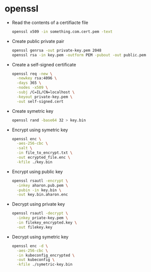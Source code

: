 # openssl

* Read the contents of a certifiacte file

  ```bash
  openssl x509 -in something.com.cert.pem -text
  ```

* Create public private pair

  ```bash
  openssl genrsa -out private-key.pem 2048
  openssl rsa -in key.pem -outform PEM -pubout -out public.pem
  ```

* Create a self-signed certificate

  ```bash
  openssl req -new \
    -newkey rsa:4096 \
    -days 365 \
    -nodes -x509 \
    -subj /C=IL/CN=localhost \
    -keyout private-key.pem \
    -out self-signed.cert
  ```

* Create symetric key

  ```bash
  openssl rand -base64 32 > key.bin
  ```

* Encrypt using symetric key
  
  ```bash
  openssl enc \
    -aes-256-cbc \
    -salt \
    -in file_to_encrypt.txt \
    -out ecrypted_file.enc \
    -kfile ./key.bin
  ```

* Encrypt using public key

  ```bash
  openssl rsautl -encrypt \
    -inkey aharon.pub.pem \
    -pubin -in key.bin \
    -out key.bin.aharon.enc
  ```

* Decrypt using private key
  
  ```bash
  openssl rsautl -decrypt \
    -inkey priate-key.pem \
    -in filekey_encrypted.key \
    -out filekey.key
  ```

* Decrypt using symetric key
  
  ```bash
  openssl enc -d \
    -aes-256-cbc \
    -in kubeconfig_encrypted \
    -out kubeconfig \
    -kfile ./symetric-key.bin
  ```
